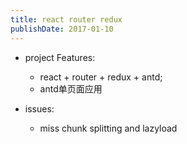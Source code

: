 ```yaml
---
title: react router redux
publishDate: 2017-01-10
---
```


- project Features:
  - react + router + redux + antd;
  - antd单页面应用

- issues:
  - miss chunk splitting and lazyload
